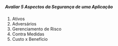 
##### Avaliar 5 Aspectos da Segurança de uma Aplicação

1. Ativos
2. Adversários
3. Gerenciamento de Risco
4. Contra Medidas
5. Custo x Benefício

